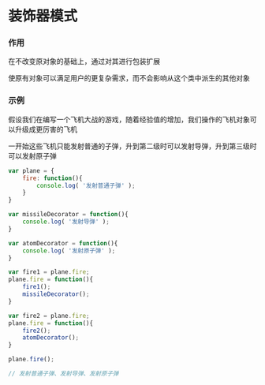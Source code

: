 # 装饰器模式

### 作用

在不改变原对象的基础上，通过对其进行包装扩展

使原有对象可以满足用户的更复杂需求，而不会影响从这个类中派生的其他对象



### 示例

假设我们在编写一个飞机大战的游戏，随着经验值的增加，我们操作的飞机对象可以升级成更厉害的飞机

一开始这些飞机只能发射普通的子弹，升到第二级时可以发射导弹，升到第三级时可以发射原子弹

```js
var plane = {
    fire: function(){
        console.log( '发射普通子弹' ); 
    }
}

var missileDecorator = function(){ 
    console.log( '发射导弹' );
}

var atomDecorator = function(){ 
    console.log( '发射原子弹' );
}

var fire1 = plane.fire;
plane.fire = function(){ 
    fire1();
    missileDecorator(); 
}

var fire2 = plane.fire;
plane.fire = function(){ 
    fire2();
    atomDecorator(); 
}

plane.fire();

// 发射普通子弹、发射导弹、发射原子弹
```


